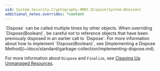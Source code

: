 ```yaml
---
uid: System.Security.Cryptography.HMAC.Dispose(System.Boolean)
additional_notes.overrides: *content
---
```


<p>
      `Dispose` can be called multiple times by other objects. When overriding `Dispose(Boolean)`, be careful not to reference objects that have been previously disposed in an earlier call to `Dispose`. For more information about how to implement `Dispose(Boolean)`, see [Implementing a Dispose Method](~/docs/standard/garbage-collection/implementing-dispose.md).  
  
 For more information about `Dispose` and `Finalize`, see [Cleaning Up Unmanaged Resources](~/docs/standard/garbage-collection/unmanaged.md).</p>


